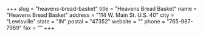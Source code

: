 +++
slug = "heavens-bread-basket"
title = "Heavens Bread Basket"
name = "Heavens Bread Basket"
address = "114 W. Main St. U.S. 40"
city = "Lewisville"
state = "IN"
postal = "47352"
website = ""
phone = "765-987-7969"
fax = ""
+++
